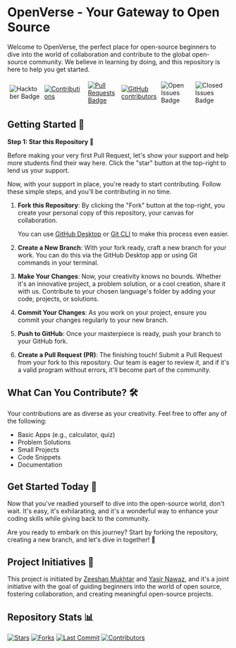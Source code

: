 # OpenVerse - Your Gateway to Open Source

Welcome to OpenVerse, the perfect place for open-source beginners to dive into the world of collaboration and contribute to the global open-source community. We believe in learning by doing, and this repository is here to help you get started.

<div style="display: flex; justify-content: center; align-items: center;">
    <img src="https://img.shields.io/badge/hacktoberfest-2023-blueviolet" alt="Hacktober Badge" style="margin: 5px;" />
    <a href="https://github.com/ZeeshanMukhtar1/OpenVerse">
        <img src="https://img.shields.io/badge/Contributions-welcome-violet.svg?style=flat&logo=git" alt="Contributions" style="margin: 5px;" />
    </a>
    <a href="https://github.com/ZeeshanMukhtar1/OpenVerse/pulls">
        <img src="https://img.shields.io/github/issues-pr/ZeeshanMukhtar1/OpenVerse" alt="Pull Requests Badge" style="margin: 5px;" />
    </a>
    <a href="https://github.com/ZeeshanMukhtar1/OpenVerse/graphs/contributors">
        <img alt="GitHub contributors" src="https://img.shields.io/github/contributors/ZeeshanMukhtar1/OpenVerse?color=2b9348" style="margin: 5px;">
    </a>
    <img src="https://img.shields.io/github/issues/ZeeshanMukhtar1/OpenVerse?label=Open%20Issues&color=brightgreen" alt="Open Issues Badge" style="margin: 5px;" />
    <img src="https://img.shields.io/github/issues-closed/ZeeshanMukhtar1/OpenVerse?label=Closed%20Issues&color=red" alt="Closed Issues Badge" style="margin: 5px;" />
</div>

## Getting Started 🚀

**Step 1: Star this Repository 🌟**

Before making your very first Pull Request, let's show your support and help more students find their way here. Click the "star" button at the top-right to lend us your support.

Now, with your support in place, you're ready to start contributing. Follow these simple steps, and you'll be contributing in no time.

1. **Fork this Repository**: By clicking the "Fork" button at the top-right, you create your personal copy of this repository, your canvas for collaboration.

   You can use [GitHub Desktop](https://desktop.github.com/) or [Git CLI](https://git-scm.com/downloads) to make this process even easier.

2. **Create a New Branch**: With your fork ready, craft a new branch for your work. You can do this via the GitHub Desktop app or using Git commands in your terminal.

3. **Make Your Changes**: Now, your creativity knows no bounds. Whether it's an innovative project, a problem solution, or a cool creation, share it with us. Contribute to your chosen language's folder by adding your code, projects, or solutions.

4. **Commit Your Changes**: As you work on your project, ensure you commit your changes regularly to your new branch.

5. **Push to GitHub**: Once your masterpiece is ready, push your branch to your GitHub fork.

6. **Create a Pull Request (PR)**: The finishing touch! Submit a Pull Request from your fork to this repository. Our team is eager to review it, and if it's a valid program without errors, it'll become part of the community.

## What Can You Contribute? 🛠️

Your contributions are as diverse as your creativity. Feel free to offer any of the following:

- Basic Apps (e.g., calculator, quiz)
- Problem Solutions
- Small Projects
- Code Snippets
- Documentation

## Get Started Today 🌟

Now that you've readied yourself to dive into the open-source world, don't wait. It's easy, it's exhilarating, and it's a wonderful way to enhance your coding skills while giving back to the community.

Are you ready to embark on this journey? Start by forking the repository, creating a new branch, and let's dive in together! 🚀

## Project Initiatives 🚧

This project is initiated by [Zeeshan Mukhtar](https://zeeshan-resume.netlify.app/) and [Yasir Nawaz](https://yasir2002.github.io/), and it's a joint initiative with the goal of guiding beginners into the world of open source, fostering collaboration, and creating meaningful open-source projects.

## Repository Stats 📊

[![Stars](https://img.shields.io/github/stars/ZeeshanMukhtar1/OpenVerse?style=social)](https://github.com/ZeeshanMukhtar1/OpenVerse/stargazers)
[![Forks](https://img.shields.io/github/forks/ZeeshanMukhtar1/OpenVerse?style=social)](https://github.com/ZeeshanMukhtar1/OpenVerse/network/members)
[![Last Commit](https://img.shields.io/github/last-commit/ZeeshanMukhtar1/OpenVerse)](https://github.com/ZeeshanMukhtar1/OpenVerse/commits/main)
[![Contributors](https://img.shields.io/github/contributors/ZeeshanMukhtar1/OpenVerse)](https://github.com/ZeeshanMukhtar1/OpenVerse/graphs/contributors)

